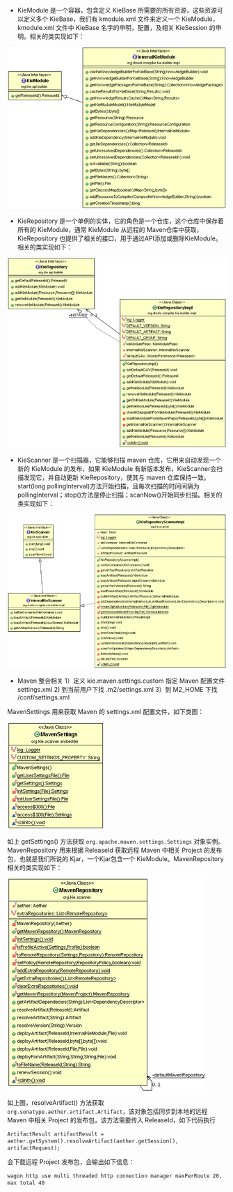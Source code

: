 * KieModule 是一个容器，包含定义 KieBase 所需要的所有资源，这些资源可以定义多个 KieBase，我们有 kmodule.xml 文件来定义一个 KieModule，kmodule.xml 文件中 KieBase 名字的申明，配置，及相关 KieSession 的申明。相关的类实现如下：

![KieModule](KieModule.gif)

* KieRepository 是一个单例的实体，它的角色是一个仓库，这个仓库中保存着所有的 KieModule，通常 KieModule 从远程的 Maven仓库中获取，KieRepository 也提供了相关的接口，用于通过API添加或删除KieModule。相关的类实现如下：

![KieRepository](KieRepository.png)

* KieScanner 是一个扫描器，它能够扫描 maven 仓库，它用来自动发现一个新的 KieModule 的发布，如果 KieModule 有新版本发布，KieScanner会扫描发现它，并自动更新 KieRepository，使其与 maven 仓库保持一致。start(long pollingInterval)方法开始扫描，且每次扫描的时间间隔为pollingInterval；stop()方法是停止扫描；scanNow()开始同步扫描。相关的类实现如下：

![KieScanner](KieScanner.png)

* Maven 整合相关
  1）定义 kie.maven.settings.custom 指定 Maven 配置文件 settings.xml
  2) 到当前用户下找 .m2/settings.xml
  3）到 M2_HOME 下找 /conf/settings.xml

MavenSettings 用来获取 Maven 的 settings.xml 配置文件，如下类图：

![MavenSettings](MavenSettings.gif)

如上 getSettings() 方法获取 `org.apache.maven.settings.Settings` 对象实例。MavenRepository 用来根据 ReleaseId 获取远程 Maven 中相关 Project 的发布包，也就是我们所说的 Kjar，一个Kjar包含一个 KieModule。MavenRepository 相关的类实现如下：

![MavenRepository](MavenRepository.gif)

如上图，resolveArtifact() 方法获取 `org.sonatype.aether.artifact.Artifact`，该对象包括同步到本地的远程 Maven 中相关 Project 的发布包，该方法需要传入 ReleaseId，如下代码执行

~~~
ArtifactResult artifactResult = aether.getSystem().resolveArtifact(aether.getSession(), artifactRequest);
~~~

会下载远程 Project 发布包，会输出如下信息：

~~~
wagon http use multi threaded http connection manager maxPerRoute 20, max total 40
~~~






